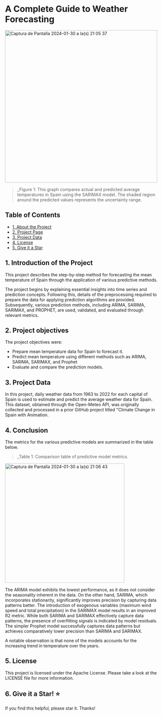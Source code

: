 # A Complete Guide to Weather Forecasting
<img width="500" alt="Captura de Pantalla 2024-01-30 a la(s) 21 05 37" src="https://github.com/Cintia-Perez-Battistessa/A-Complete-Guide-to-Weather-Forecasting/assets/129741210/7337f85a-807f-4909-96c9-880cfbc7925c">

>_Figure  1: This graph compares actual and predicted average temperatures in Spain using the SARIMAX model. The shaded region around the predicted values represents the uncertainty range.

<a name="top"></a>
## Table of Contents
* [1. About the Project](#item1)
* [2. Project Page](#item2)
* [3. Project Data](#item3)
* [4. License](#item4)
* [5. Give it a Star](#item5)


<a name="item1"></a>
## 1. Introduction of the Project

This project describes the step-by-step method for forecasting the mean temperature of Spain through the application of various predictive methods.

The project begins by explaining essential insights into time series and prediction concepts. Following this, details of the preprocessing required to prepare the data for applying prediction algorithms are provided. Subsequently, various prediction methods, including ARIMA, SARIMA, SARIMAX, and PROPHET, are used, validated, and evaluated through relevant metrics.

<a name="item2"></a>
## 2. Project objectives

The project objectives were:

- Prepare mean temperature data for Spain to forecast it.
- Predict mean temperature using different methods such as ARIMA, SARIMA, SARIMAX, and Prophet
- Evaluate and compare the prediction models.

<a name="item3"></a>
## 3. Project Data

In this project, daily weather data from 1963 to 2022 for each capital of Spain is used to estimate and predict the average weather data for Spain. This dataset, obtained through the Open-Meteo API, was originally collected and processed in a prior GitHub project titled "Climate Change in Spain with Animation.

<a name="item4"></a>
## 4. Conclusion

The metrics for the various predictive models are summarized in the table below.

>_Table  1: Comparison table of predictive model metrics.

<img width="392" alt="Captura de Pantalla 2024-01-30 a la(s) 21 06 43" src="https://github.com/Cintia-Perez-Battistessa/A-Complete-Guide-to-Weather-Forecasting/assets/129741210/ead066e0-e941-47ce-b27f-6b8c9f339b69">

The ARIMA model exhibits the lowest performance, as it does not consider the seasonality inherent in the data. On the other hand, SARIMA, which incorporates stationarity, significantly improves precision by capturing data patterns better. The introduction of exogenous variables (maximum wind speed and total precipitation) in the SARIMAX model results in an improved R2 metric. While both SARIMA and SARIMAX effectively capture data patterns, the presence of overfitting signals is indicated by model residuals. The simpler Prophet model successfully captures data patterns but achieves comparatively lower precision than SARIMA and SARIMAX.

A notable observation is that none of the models accounts for the increasing trend in temperature over the years.

<a name="item5"></a>
## 5. License 
This project is licensed under the Apache License. Please take a look at the LICENSE file for more information.

<a name="item6"></a>
## 6. Give it a Star! ⭐ 
If you find this helpful, please star it. Thanks!
